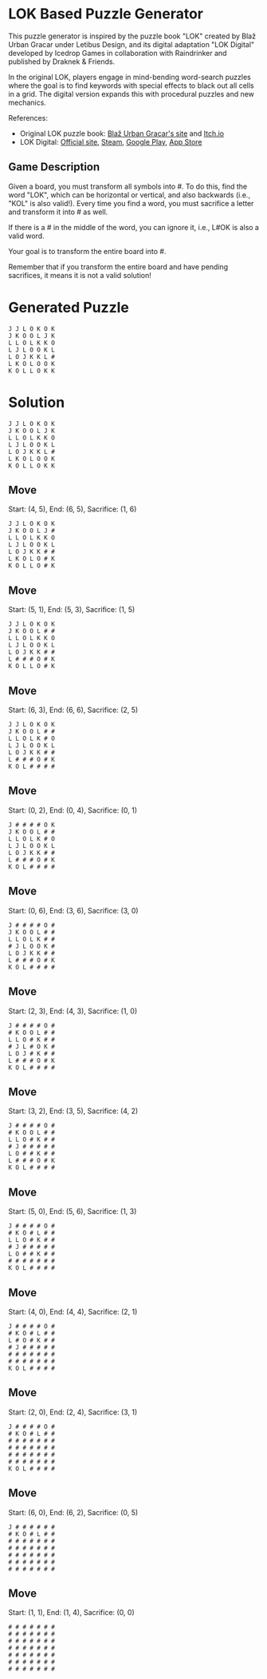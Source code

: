 # LOK Based Puzzle Generator

This puzzle generator is inspired by the puzzle book "LOK" created by Blaž Urban Gracar under Letibus Design, and its digital adaptation "LOK Digital" developed by Icedrop Games in collaboration with Raindrinker and published by Draknek & Friends.

In the original LOK, players engage in mind-bending word-search puzzles where the goal is to find keywords with special effects to black out all cells in a grid. The digital version expands this with procedural puzzles and new mechanics.

References:
- Original LOK puzzle book: [Blaž Urban Gracar's site](https://www.blazgracar.com/lok) and [Itch.io](https://letibus.itch.io/lok)
- LOK Digital: [Official site](https://lok-digital.com/), [Steam](https://store.steampowered.com/app/2207440/LOK_Digital/), [Google Play](https://play.google.com/store/apps/details?id=com.IcedropGames.LOK), [App Store](https://apps.apple.com/us/app/lok-digital/id6476513210)

## Game Description

Given a board, you must transform all symbols into #. To do this, find the word "LOK", which can be horizontal or vertical, and also backwards (i.e., "KOL" is also valid!). Every time you find a word, you must sacrifice a letter and transform it into # as well.

If there is a # in the middle of the word, you can ignore it, i.e., L#OK is also a valid word.

Your goal is to transform the entire board into #.

Remember that if you transform the entire board and have pending sacrifices, it means it is not a valid solution!

# Generated Puzzle

```
J J L O K O K
J K O O L J K
L L O L K K O
L J L O O K L
L O J K K L #
L K O L O O K
K O L L O K K
```

# Solution

```
J J L O K O K
J K O O L J K
L L O L K K O
L J L O O K L
L O J K K L #
L K O L O O K
K O L L O K K
```

## Move

Start: (4, 5), End: (6, 5), Sacrifice: (1, 6)

```
J J L O K O K
J K O O L J #
L L O L K K O
L J L O O K L
L O J K K # #
L K O L O # K
K O L L O # K
```

## Move

Start: (5, 1), End: (5, 3), Sacrifice: (1, 5)

```
J J L O K O K
J K O O L # #
L L O L K K O
L J L O O K L
L O J K K # #
L # # # O # K
K O L L O # K
```

## Move

Start: (6, 3), End: (6, 6), Sacrifice: (2, 5)

```
J J L O K O K
J K O O L # #
L L O L K # O
L J L O O K L
L O J K K # #
L # # # O # K
K O L # # # #
```

## Move

Start: (0, 2), End: (0, 4), Sacrifice: (0, 1)

```
J # # # # O K
J K O O L # #
L L O L K # O
L J L O O K L
L O J K K # #
L # # # O # K
K O L # # # #
```

## Move

Start: (0, 6), End: (3, 6), Sacrifice: (3, 0)

```
J # # # # O #
J K O O L # #
L L O L K # #
# J L O O K #
L O J K K # #
L # # # O # K
K O L # # # #
```

## Move

Start: (2, 3), End: (4, 3), Sacrifice: (1, 0)

```
J # # # # O #
# K O O L # #
L L O # K # #
# J L # O K #
L O J # K # #
L # # # O # K
K O L # # # #
```

## Move

Start: (3, 2), End: (3, 5), Sacrifice: (4, 2)

```
J # # # # O #
# K O O L # #
L L O # K # #
# J # # # # #
L O # # K # #
L # # # O # K
K O L # # # #
```

## Move

Start: (5, 0), End: (5, 6), Sacrifice: (1, 3)

```
J # # # # O #
# K O # L # #
L L O # K # #
# J # # # # #
L O # # K # #
# # # # # # #
K O L # # # #
```

## Move

Start: (4, 0), End: (4, 4), Sacrifice: (2, 1)

```
J # # # # O #
# K O # L # #
L # O # K # #
# J # # # # #
# # # # # # #
# # # # # # #
K O L # # # #
```

## Move

Start: (2, 0), End: (2, 4), Sacrifice: (3, 1)

```
J # # # # O #
# K O # L # #
# # # # # # #
# # # # # # #
# # # # # # #
# # # # # # #
K O L # # # #
```

## Move

Start: (6, 0), End: (6, 2), Sacrifice: (0, 5)

```
J # # # # # #
# K O # L # #
# # # # # # #
# # # # # # #
# # # # # # #
# # # # # # #
# # # # # # #
```

## Move

Start: (1, 1), End: (1, 4), Sacrifice: (0, 0)

```
# # # # # # #
# # # # # # #
# # # # # # #
# # # # # # #
# # # # # # #
# # # # # # #
# # # # # # #
```


